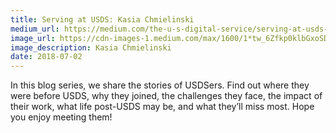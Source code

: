 ```yaml
---
title: Serving at USDS: Kasia Chmielinski
medium_url: https://medium.com/the-u-s-digital-service/serving-at-usds-kasia-chmielinski-7540f0794fd4
image_url: https://cdn-images-1.medium.com/max/1600/1*tw_6Zfkp0klbGxoSDMXrgA.jpeg
image_description: Kasia Chmielinski
date: 2018-07-02
---
```

In this blog series, we share the stories of USDSers. Find out where they were before USDS, why they joined, the challenges they face, the impact of their work, what life post-USDS may be, and what they’ll miss most. Hope you enjoy meeting them!
